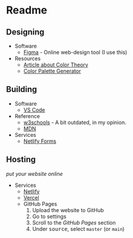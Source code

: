 # Readme

## Designing
- Software
  - [Figma](https://figma.com) - Online web-design tool (I use this)
- Resources
  - [Article about Color Theory](https://learnui.design/blog/color-in-ui-design-a-practical-framework.html)
  - [Color Palette Generator](http://coolors.co/)
  
## Building
- Software
  - [VS Code](https://code.visualstudio.com/)
- Reference
  - [w3schools](https://www.w3schools.com/) - A bit outdated, in my opinion.
  - [MDN](https://developer.mozilla.org/en-US/docs/Web/JavaScript)
- Services
  - [Netlify Forms](https://www.netlify.com/docs/form-handling/)
## Hosting
_put your website online_
- Services
  - [Netlify](https://netlify.com/)
  - [Vercel](https://vercel.com/)
  - GitHub Pages
    1. Upload the website to GitHub
    2. Go to settings
    3. Scroll to the _GitHub Pages_ section
    4. Under <kbd>source</kbd>, select `master` (or `main`)

